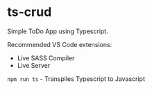 # ts-crud

Simple ToDo App using Typescript.

Recommended VS Code extensions:

- Live SASS Compiler
- Live Server

``` npm run ts ```  - Transpiles Typescript to Javascript

